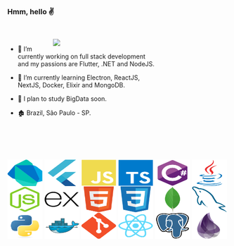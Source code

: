 ### Hmm, hello ✌
##

<br>
<img align="right" width="400" style src="https://raw.githubusercontent.com/laynH/Anime-Girls-Holding-Programming-Books/master/C%2B%2B/Sakura_Nene_CPP.jpg">
<div align="left" width="20">
  
- 🔭 I’m currently working on full stack development
<br>and my passions are Flutter, .NET and NodeJS.

- 🌱 I’m currently learning Electron, ReactJS,
<br>NextJS, Docker, Elixir and MongoDB.

- 🤖 I plan to study BigData soon.
  
- 🏚 Brazil, São Paulo - SP.
  </div>
  <br>  
##
  <br>  
<p>
    <img align="center" height="60" width="80" src="https://raw.githubusercontent.com/devicons/devicon/master/icons/dart/dart-original.svg">
    <img align="center" height="60" width="80" src="https://raw.githubusercontent.com/devicons/devicon/master/icons/flutter/flutter-original.svg">
    <img align="center" height="60" width="80" src="https://raw.githubusercontent.com/devicons/devicon/master/icons/javascript/javascript-plain.svg">
    <img align="center" height="60" width="80" src="https://raw.githubusercontent.com/devicons/devicon/master/icons/typescript/typescript-plain.svg">
    <img align="center" height="60" width="80" src="https://raw.githubusercontent.com/devicons/devicon/master/icons/csharp/csharp-original.svg">
    <img align="center" height="60" width="80" src="https://raw.githubusercontent.com/devicons/devicon/master/icons/java/java-original.svg">
    <img align="center" height="60" width="80" src="https://raw.githubusercontent.com/devicons/devicon/master/icons/nodejs/nodejs-original.svg">
    <img align="center" height="60" width="80" src="https://raw.githubusercontent.com/devicons/devicon/master/icons/express/express-original.svg">
    <img align="center" height="60" width="80" src="https://raw.githubusercontent.com/devicons/devicon/master/icons/html5/html5-original.svg">
    <img align="center" height="60" width="80" src="https://raw.githubusercontent.com/devicons/devicon/master/icons/css3/css3-original.svg"> 
    <img align="center" height="60" width="80" src="https://raw.githubusercontent.com/devicons/devicon/master/icons/mongodb/mongodb-original.svg">
    <img align="center" height="60" width="80" src="https://raw.githubusercontent.com/devicons/devicon/master/icons/mysql/mysql-original.svg">
    <img align="center" height="60" width="80" src="https://raw.githubusercontent.com/devicons/devicon/master/icons/python/python-original.svg">
    <img align="center" height="60" width="80" src="https://raw.githubusercontent.com/devicons/devicon/master/icons/docker/docker-original.svg">
    <img align="center" height="60" width="80" src="https://raw.githubusercontent.com/devicons/devicon/master/icons/git/git-original.svg"> 
<img align="center" height="60" width="80" src="https://raw.githubusercontent.com/devicons/devicon/master/icons/react/react-original.svg">
  <img align="center" height="60" width="80" src="https://raw.githubusercontent.com/devicons/devicon/master/icons/postgresql/postgresql-original.svg">
  <img align="center" height="60" width="80" src="https://raw.githubusercontent.com/devicons/devicon/master/icons/elixir/elixir-original.svg">
</p>
